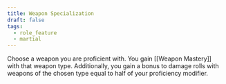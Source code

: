 ```yaml
---
title: Weapon Specialization
draft: false
tags:
  - role_feature
  - martial
---
```

 Choose a weapon you are proficient with. You gain [[Weapon Mastery]] with that weapon type. Additionally, you gain a bonus to damage rolls with weapons of the chosen type equal to half of your proficiency modifier.

